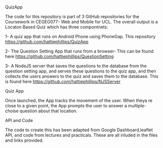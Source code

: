 QuizApp

The code for this repository is part of 3 GitHub repositories for the Coursework in CEGEG077- Web and Mobile for UCL. The overall output is a Locaton Based Quiz which has three compontnets:

1- A quiz app that runs on Android Phone using PhoneGap. This repository https://github.com/hattiephillips/QuizApp

2- The Question Setting App that runs from a browser- This can be found here https://github.com/hattiephillips/QuestionSetting

3- A NodeJS server that saves the questions to the database from the question setting app, and serves these questions to the quiz app, and then collects the users answers to the quiz and saves them to the database. This is found here https://github.com/hattiephillips/NJSServer

Quiz App

Once launched, the App tracks the movement of the user. When theya re close to a given point, the App prompts the user to answer a multiple-choise question about that location.

API and Code

The code to create this has been adapted from Google Dashboard,leaflet API, and code from lectures and practicals. These are all inluded in the files and links provided.
